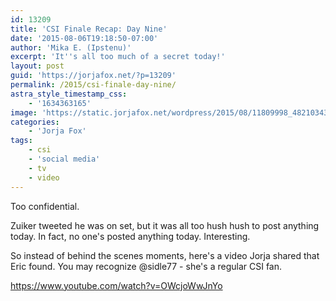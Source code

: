 ```yaml
---
id: 13209
title: 'CSI Finale Recap: Day Nine'
date: '2015-08-06T19:18:50-07:00'
author: 'Mika E. (Ipstenu)'
excerpt: 'It''s all too much of a secret today!'
layout: post
guid: 'https://jorjafox.net/?p=13209'
permalink: /2015/csi-finale-day-nine/
astra_style_timestamp_css:
    - '1634363165'
image: 'https://static.jorjafox.net/wordpress/2015/08/11809998_482103431950894_58306461_n.jpg'
categories:
    - 'Jorja Fox'
tags:
    - csi
    - 'social media'
    - tv
    - video
---
```


Too confidential.

Zuiker tweeted he was on set, but it was all too hush hush to post anything today. In fact, no one's posted anything today. Interesting.

So instead of behind the scenes moments, here's a video Jorja shared that Eric found. You may recognize @sidle77 - she's a regular CSI fan.

https://www.youtube.com/watch?v=OWcjoWwJnYo